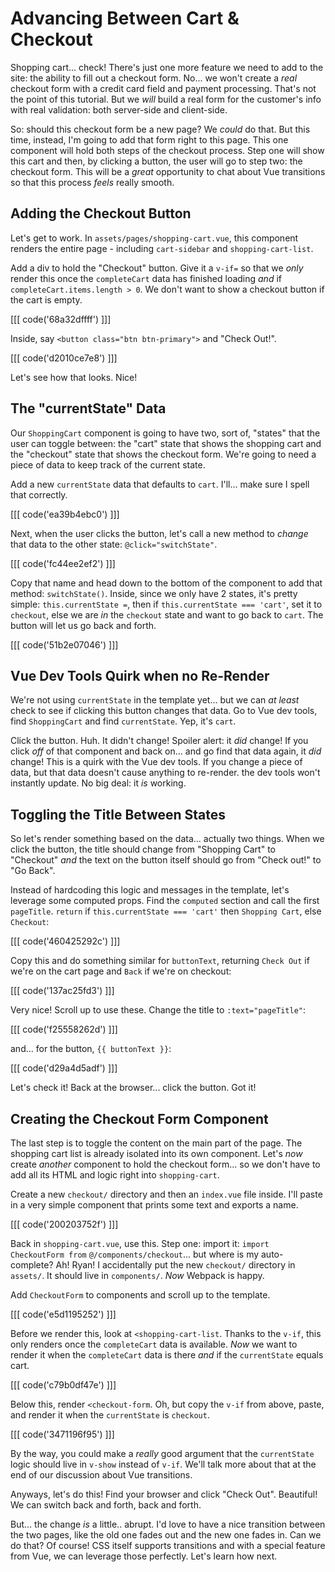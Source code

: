 # Advancing Between Cart & Checkout

Shopping cart... check! There's just one more feature we need to add to the site:
the ability to fill out a checkout form. No... we won't create a *real* checkout
form with a credit card field and payment processing. That's not the point of this
tutorial. But we *will* build a real form for the customer's info with real
validation: both server-side and client-side.

So: should this checkout form be a new page? We *could* do that. But this time,
instead, I'm going to add that form right to this page. This one component will
hold both steps of the checkout process. Step one will show this cart and
then, by clicking a button, the user will go to step two: the checkout form.
This will be a *great* opportunity to chat about Vue transitions so that this
process *feels* really smooth.

## Adding the Checkout Button

Let's get to work. In `assets/pages/shopping-cart.vue`, this component renders
the entire page - including `cart-sidebar` and `shopping-cart-list`.

Add a div to hold the "Checkout" button. Give it a `v-if=` so that
we *only* render this once the `completeCart` data has finished loading *and*
if `completeCart.items.length > 0`. We don't want to show a checkout button if
the cart is empty.

[[[ code('68a32dffff') ]]]

Inside, say `<button class="btn btn-primary">` and "Check Out!".

[[[ code('d2010ce7e8') ]]]

Let's see how that looks. Nice!

## The "currentState" Data

Our `ShoppingCart` component is going to have two, sort of, "states" that the user
can toggle between: the "cart" state that shows the shopping cart and the "checkout"
state that shows the checkout form. We're going to need a piece of data to keep
track of the current state.

Add a new `currentState` data that defaults to `cart`. I'll... make sure I spell
that correctly.

[[[ code('ea39b4ebc0') ]]]

Next, when the user clicks the button, let's call a new method to *change* that
data to the other state: `@click="switchState"`.

[[[ code('fc44ee2ef2') ]]]

Copy that name and head down to the bottom of the component to add that method:
`switchState()`. Inside, since we only have 2 states, it's pretty simple:
`this.currentState =`, then if `this.currentState === 'cart'`, set it to `checkout`,
else we are *in* the `checkout` state and want to go back to `cart`. The button
will let us go back and forth.

[[[ code('51b2e07046') ]]]

## Vue Dev Tools Quirk when no Re-Render

We're not using `currentState` in the template yet... but we can
*at least* check to see if clicking this button changes that data. Go to Vue dev
tools, find `ShoppingCart` and find `currentState`. Yep, it's `cart`.

Click the button. Huh. It didn't change! Spoiler alert: it *did* change! If you
click *off* of that component and back on... and go find that data again, it *did*
change! This is a quirk with the Vue dev tools. If you change a piece of data,
but that data doesn't cause anything to re-render. the dev tools won't instantly
update. No big deal: it *is* working.

## Toggling the Title Between States

So let's render something based on the data... actually two things. When we click
the button, the title should change from "Shopping Cart" to "Checkout" *and* the
text on the button itself should go from "Check out!" to "Go Back".

Instead of hardcoding this logic and messages in the template, let's leverage
some computed props. Find the `computed` section and call the first `pageTitle`.
`return` if `this.currentState === 'cart'` then `Shopping Cart`, else `Checkout`:

[[[ code('460425292c') ]]]

Copy this and do something similar for `buttonText`, returning `Check Out`
if we're on the cart page and `Back` if we're on checkout:

[[[ code('137ac25fd3') ]]]

Very nice! Scroll up to use these. Change the title to `:text="pageTitle"`:

[[[ code('f25558262d') ]]]

and... for the button, `{{ buttonText }}`:

[[[ code('d29a4d5adf') ]]]

Let's check it! Back at the browser... click the button. Got it!

## Creating the Checkout Form Component

The last step is to toggle the content on the main part of the page. The
shopping cart list is already isolated into its own component. Let's *now* create
*another* component to hold the checkout form... so we don't have to add all
its HTML and logic right into `shopping-cart`.

Create a new `checkout/` directory and then an `index.vue` file inside. I'll
paste in a very simple component that prints some text and exports a name.

[[[ code('200203752f') ]]]

Back in `shopping-cart.vue`, use this. Step one: import it:
`import CheckoutForm from` `@/components/checkout`... but where is my auto-complete?
Ah! Ryan! I accidentally put the new `checkout/` directory in `assets/`. It
should live in `components/`. *Now* Webpack is happy.

Add `CheckoutForm` to components and scroll up to the template.

[[[ code('e5d1195252') ]]]

Before we render this, look at `<shopping-cart-list`. Thanks to the `v-if`, this
only renders once the `completeCart` data is available. *Now* we want to render
it when the `completeCart` data is there *and* if the `currentState` equals cart.

[[[ code('c79b0df47e') ]]]

Below this, render `<checkout-form`. Oh, but copy the `v-if` from above, paste,
and render it when the `currentState` is `checkout`.

[[[ code('3471196f95') ]]]

By the way, you could make a *really* good argument that the `currentState` logic
should live in `v-show` instead of `v-if`. We'll talk more about that at the end of
our discussion about Vue transitions.

Anyways, let's do this! Find your browser and click "Check Out". Beautiful! We
can switch back and forth, back and forth.

But... the change *is* a little.. abrupt. I'd love to have a nice transition
between the two pages, like the old one fades out and the new one fades in. Can
we do that? Of course! CSS itself supports transitions and with a special feature
from Vue, we can leverage those perfectly. Let's learn how next.
